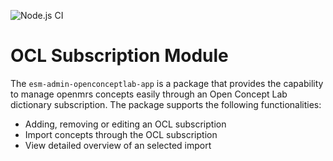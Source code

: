 ![Node.js CI](https://github.com/openmrs/openmrs-esm-template-app/workflows/Node.js%20CI/badge.svg)

# OCL Subscription Module

The `esm-admin-openconceptlab-app` is a package that provides the capability to manage openmrs concepts easily through an Open Concept Lab dictionary subscription. The package supports the following functionalities:
- Adding, removing or editing an OCL subscription
- Import concepts through the OCL subscription
- View detailed overview of an selected import
